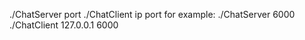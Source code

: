 ./ChatServer port 
./ChatClient ip port
for example:
./ChatServer 6000
./ChatClient 127.0.0.1 6000

